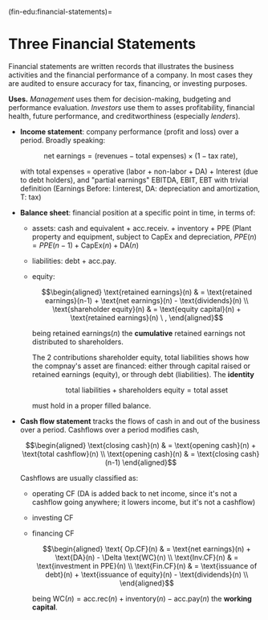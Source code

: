 (fin-edu:financial-statements)=
# Three Financial Statements

Financial statements are written records that illustrates the business activities and the financial performance of a company. In most cases they are audited to ensure accuracy for tax, financing, or investing purposes.

**Uses.** *Management* uses them for decision-making, budgeting and performance evaluation. *Investors* use them to asses profitability, financial health, future performance, and creditworthiness (especially *lenders*).

- **Income statement**: company performance (profit and loss) over a period. Broadly speaking: 

    $$\text{net earnings} = ( \text{revenues} - \text{total expenses} ) \times ( 1 - \text{tax rate} ) , $$

    with total expenses = operative (labor + non-labor + DA) + Interest (due to debt holders), and "partial earnings" EBITDA, EBIT, EBT with trivial definition (Earnings Before: I:interest, DA: depreciation and amortization, T: tax)

- **Balance sheet**: financial position at a specific point in time, in terms of:
   - assets: cash and equivalent + acc.receiv. + inventory + PPE (Plant property and equipment, subject to CapEx and depreciation, $PPE(n) = PPE(n-1) + \text{CapEx}(n) + \text{DA}(n)$
   - liabilities: debt + acc.pay.
   - equity: 
     
     $$\begin{aligned}
       \text{retained earnings}(n) & = \text{retained earnings}(n-1) + \text{net earnings}(n) - \text{dividends}(n) \\
       \text{shareholder equity}(n) & = \text{equity capital}(n) + \text{retained earnings}(n) \ ,
     \end{aligned}$$

     being $\text{retained earnings}(n)$ the **cumulative** retained earnings not distributed to shareholders.

     The 2 contributions $\text{shareholder equity}$, $\text{total liabilities}$ shows how the  compnay's asset are financed: either through capital raised or retained earnings (equity), or through debt (liabilities). The **identity**

     $$\text{total liabilities} + \text{shareholders equity} = \text{total asset}$$

     must hold in a proper filled balance.

- **Cash flow statement** tracks the flows of cash in and out of the business over a period. Cashflows over a period modifies cash,

  $$\begin{aligned}
    \text{closing cash}(n) & = \text{opening cash}(n) + \text{total cashflow}(n) \\
    \text{opening cash}(n) & = \text{closing cash}(n-1)
  \end{aligned}$$

  Cashflows are usually classified as:
  - operating CF (DA is added back to net income, since it's not a cashflow going anywhere; it lowers income, but it's not a cashflow)
  - investing CF
  - financing CF
   
    $$\begin{aligned}
      \text{ Op.CF}(n) & = \text{net earnings}(n) + \text{DA}(n) - \Delta \text{WC}(n) \\
      \text{Inv.CF}(n) & = \text{investment in PPE}(n) \\
      \text{Fin.CF}(n) & = \text{issuance of debt}(n) + \text{issuance of equity}(n) - \text{dividends}(n) \\
    \end{aligned}$$

    being $\text{WC}(n) = \text{acc.rec}(n) + \text{inventory}(n) - \text{acc.pay}(n)$ the **working capital**.
